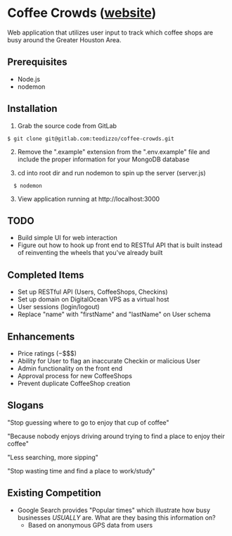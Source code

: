# Coffee Crowds ([website](http://www.coffeecrowds.com))
Web application that utilizes user input to track which coffee shops are busy around the Greater Houston Area.

## Prerequisites
- Node.js
- nodemon

## Installation
1. Grab the source code from GitLab

```
$ git clone git@gitlab.com:teodizzo/coffee-crowds.git
```

2. Remove the ".example" extension from the ".env.example" file and include the proper information for your MongoDB database

3. cd into root dir and run nodemon to spin up the server (server.js)

```
  $ nodemon
```

3. View application running at http://localhost:3000

## TODO
- Build simple UI for web interaction
- Figure out how to hook up front end to RESTful API that is built instead of reinventing the wheels that you've already built

## Completed Items
- Set up RESTful API (Users, CoffeeShops, Checkins)
- Set up domain on DigitalOcean VPS as a virtual host
- User sessions (login/logout)
- Replace "name" with "firstName" and "lastName" on User schema


## Enhancements
- Price ratings ($-$$$$)
- Ability for User to flag an inaccurate Checkin or malicious User
- Admin functionality on the front end
- Approval process for new CoffeeShops
- Prevent duplicate CoffeeShop creation

## Slogans
"Stop guessing where to go to enjoy that cup of coffee"

"Because nobody enjoys driving around trying to find a place to enjoy their coffee"

"Less searching, more sipping"

"Stop wasting time and find a place to work/study"

## Existing Competition
- Google Search provides "Popular times" which illustrate how busy businesses *USUALLY* are. What are they basing this information on?
  - Based on anonymous GPS data from users
